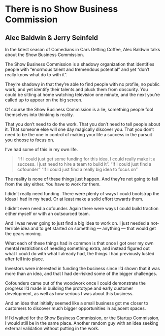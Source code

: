 
# There is no Show Business Commission

## Alec Baldwin & Jerry Seinfeld

In the latest season of Comedians in Cars Getting Coffee, Alec Baldwin talks about the Show Business Commission.

The Show Business Commission is a shadowy organization that identifies people with “enormous talent and tremendous potential” and yet “don’t really know what do to with it”.

They’re shadowy in that they’re able to find people with no profile, no public work, and yet identify their talents and pluck them from obscurity. You could be sitting at home watching television one minute, and the next you’re called up to appear on the big screen.

Of course the Show Business Commission is a lie, something people fool themselves into thinking is reality.

That you don’t need to do the work. That you don’t need to tell people about it. That someone else will one day magically discover you. That you don’t need to be the one in control of making your life a success in the pursuit you choose to focus on.

I’ve had some of this in my own life.
> “If I could just get some funding for this idea, I could really make it a success. I just need to hire a team to build it”.
> “If I could just find a cofounder”
> “If I could just find a really big idea to focus on”

The reality is none of these things just happen. And they’re not going to fall from the sky either. You have to work for them.

I didn’t really need funding. There were plenty of ways I could bootstrap the ideas I had in my head. Or at least make a solid effort towards them.

I didn’t even need a cofounder. Again there were ways I could build traction either myself or with an outsourced team.

And I was never going to just find a big idea to work on. I just needed a not-terrible idea and to get started on something — anything — that would get the gears moving.

What each of these things had in common is that once I got over my own mental restrictions of needing something extra, and instead figured out what I could do with what I already had, the things I had previously lusted after fell into place.

Investors were interested in funding the business since I’d shown that it was more than an idea, and that I had de-risked some of the bigger challenges.

Cofounders came out of the woodwork once I could demonstrate the progress I’d made in building the prototype and early customer development, as well as how serious I was about this business.

And an idea that initially seemed like a small business got me closer to customers to discover much bigger opportunities in adjacent spaces.

If I’d waited for the Show Business Commission, or the Startup Commission, I would still be in the same place. Another random guy with an idea seeking external validation without putting in the work.
